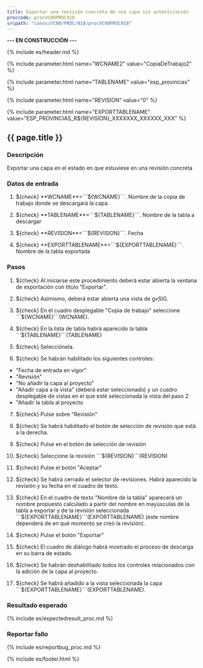 ```yaml
---
title: Exportar una revisión concreta de una capa sin autenticación
proccode: procVC00PROC018
srcpath: "casos/VC00/PROC/018/procVC00PROC018"
---
```


**--- EN CONSTRUCCIÓN ---**

{% include es/header.md %}

{% include parameter.html name="WCNAME2" value="CopiaDeTrabajo2" %}

{% include parameter.html name="TABLENAME" value="esp_provincias" %}

{% include parameter.html name="REVISION" value="0" %}

{% include parameter.html name="EXPORTTABLENAME" value="ESP_PROVINCIAS_R${REVISION}_XXXXXXX_XXXXXX_XXX" %}

## {{ page.title }}

### Descripción

Exportar una capa en el estado en que estuviese en una revisión concreta

### Datos de entrada

1. ${check} **WCNAME**=```${WCNAME}```. Nombre de la copia de trabajo donde se descargará la capa.

2. ${check} **TABLENAME**=```${TABLENAME}```. Nombre de la tabla a descargar

3. ${check} **REVISION**=```${REVISION}```. Fecha

4. ${check} **EXPORTTABLENAME**=```${EXPORTTABLENAME}```. Nombre de la tabla exportada


### Pasos

1. ${check} Al iniciarse este procedimiento deberá estar abierta la ventana de exportación con título "Exportar".

2. ${check} Asímismo, deberá estar abierta una vista de gvSIG.

3. ${check} En el cuadro desplegable "Copia de trabajo" seleccione ```${WCNAME}```(WCNAME).

4. ${check} En la lista de tabla habrá aparecido la tabla ```${TABLENAME}```(TABLENAME)

5. ${check} Selecciónela.

6. ${check} Se habrán habilitado los siguientes controles:
  * "Fecha de entrada en vigor"
  * "Revisión"
  * "No añadir la capa al proyecto"
  * "Añadir capa a la vista" (deberá estar seleccionado) y un cuadro desplegable de vistas en el que esté seleccionada la vista del paso 2
  * "Añadir la tabla al proyecto

7. ${check} Pulse sobre "Revisión"

8. ${check} Se habrá habilitado el botón de selección de revisión que está a la derecha.

9. ${check} Pulse en el botón de selección de revisión

10. ${check} Seleccione la revisión ```${REVISION}```(REVISION)

11. ${check} Pulse el botón "Aceptar"

12. ${check} Se habrá cerrado el selector de revisiones. Habrá aparecido la revisión y su fecha en el cuadro de texto.

13. ${check} En el cuadro de texto "Nombre de la tabla" aparecerá un nombre propuesto calculado a partir del nombre en mayúsculas de la tabla a exportar y de la revisión seleccionada ```${EXPORTTABLENAME}```(EXPORTTABLENAME) (este nombre dependerá de en qué momento se creó la revisión).

14. ${check} Pulse el botón "Exportar"

15. ${check} El cuadro de diálogo habrá mostrado el proceso de descarga en su barra de estado.

16. ${check} Se habrán deshabilitado todos los controles relacionados con la adición de la capa al proyecto.

17. ${check} Se habrá añadido a la vista seleccionada la capa ```${EXPORTTABLENAME}```(EXPORTTABLENAME).

### Resultado esperado

{% include es/expectedresult_proc.md %}

### Reportar fallo

{% include es/reportbug_proc.md %}

{% include es/footer.html %}
